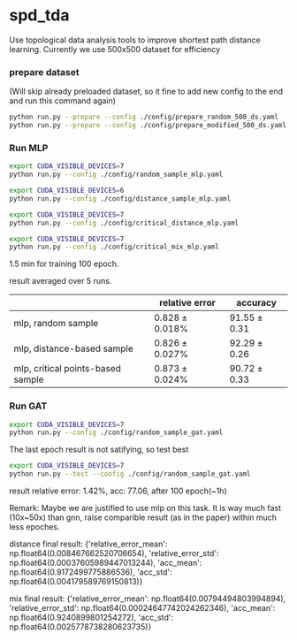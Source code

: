 # spd_tda
Use topological data analysis tools to improve shortest path distance learning.
Currently we use 500x500 dataset for efficiency

### prepare dataset
(Will skip already preloaded dataset, so it fine to add new config to the end and run this command again)
```sh
python run.py --prepare --config ./config/prepare_random_500_ds.yaml
python run.py --prepare --config ./config/prepare_modified_500_ds.yaml

```

### Run MLP
```sh
export CUDA_VISIBLE_DEVICES=7
python run.py --config ./config/random_sample_mlp.yaml

export CUDA_VISIBLE_DEVICES=6
python run.py --config ./config/distance_sample_mlp.yaml

export CUDA_VISIBLE_DEVICES=7
python run.py --config ./config/critical_distance_mlp.yaml

export CUDA_VISIBLE_DEVICES=7
python run.py --config ./config/critical_mix_mlp.yaml
```
1.5 min for training 100 epoch.

result averaged over 5 runs.

| | relative error | accuracy|
|- | - | - |
| mlp, random sample| $0.828 \pm 0.018 \%$ | $91.55 \pm 0.31$|
| mlp, distance-based sample| $0.826 \pm 0.027 \%$ | $92.29 \pm 0.26$|
| mlp, critical points-based sample| $0.873 \pm 0.024 \%$ | $90.72 \pm 0.33$|


### Run GAT
```sh
export CUDA_VISIBLE_DEVICES=7
python run.py --config ./config/random_sample_gat.yaml
```
The last epoch result is not satifying, so test best
```sh
export CUDA_VISIBLE_DEVICES=7
python run.py --test --config ./config/random_sample_gat.yaml
```
result relative error: 1.42%, acc: 77.06, after 100 epoch(~1h)

Remark: Maybe we are justified to use mlp on this task. It is way much fast (10x~50x) than gnn, raise comparible result (as in the paper) within much less epoches. 

distance
final result: {'relative_error_mean': np.float64(0.008467662520706654), 'relative_error_std': np.float64(0.00037605989447013244), 'acc_mean': np.float64(0.9172499775886536), 'acc_std': np.float64(0.004179589769150813)}


mix
final result: {'relative_error_mean': np.float64(0.00794494803994894), 'relative_error_std': np.float64(0.00024647742024262346), 'acc_mean': np.float64(0.9240899801254272), 'acc_std': np.float64(0.0025778738280623735)}